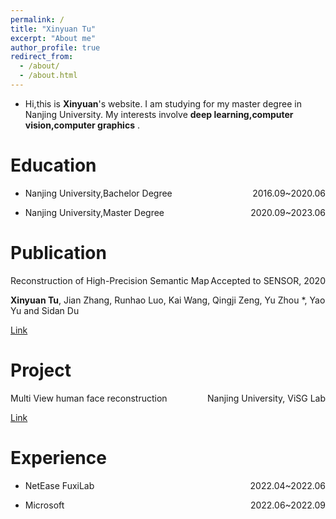```yaml
---
permalink: /
title: "Xinyuan Tu"
excerpt: "About me"
author_profile: true
redirect_from: 
  - /about/
  - /about.html
---
```


- Hi,this is **Xinyuan**'s website. I am studying for my master degree in Nanjing University. My interests involve **deep learning,computer vision,computer graphics** .

Education
======
- <p style="text-align:left;">Nanjing University,Bachelor Degree <span style="float:right;">2016.09~2020.06</span></p>
- <p style="text-align:left;">Nanjing University,Master Degree <span style="float:right;">2020.09~2023.06</span></p>

Publication
======
<p style="text-align:left;">Reconstruction of High-Precision Semantic Map  <span style="float:right;">Accepted to SENSOR, 2020</span></p>

**Xinyuan Tu**, Jian Zhang, Runhao Luo, Kai Wang, Qingji Zeng, Yu Zhou *, Yao Yu and Sidan Du

[Link]()

Project
======
<p style="text-align:left;">Multi View human face reconstruction  <span style="float:right;">
Nanjing University, ViSG Lab</span></p>

[Link]()

Experience
======
- <p style="text-align:left;">NetEase FuxiLab <span style="float:right;">2022.04~2022.06</span></p>
- <p style="text-align:left;">Microsoft <span style="float:right;">2022.06~2022.09</span></p>
